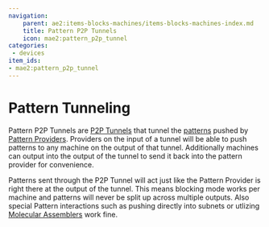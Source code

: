 ```yaml
---
navigation:
    parent: ae2:items-blocks-machines/items-blocks-machines-index.md
    title: Pattern P2P Tunnels
    icon: mae2:pattern_p2p_tunnel
categories:
 - devices
item_ids:
- mae2:pattern_p2p_tunnel
---
```


# Pattern Tunneling

<GameScene zoom="4" background="transparent">
    <ImportStructure src="mae2:assets/assemblies/p2p/single_pattern.snbt" />
    <IsometricCamera yaw="15" pitch="30"/>
</GameScene>

Pattern P2P Tunnels are [P2P Tunnels](ae2:items-blocks-machines/p2p_tunnels.md)
that tunnel the [patterns](ae2:items-blocks-machines/patterns.md) pushed by [Pattern
Providers](ae2:items-blocks-machines/pattern_provider.md). Providers on the
input of a tunnel will be able to push patterns to any machine on the output of
that tunnel. Additionally machines can output into the output of the tunnel to
send it back into the pattern provider for convenience.

Patterns sent through the P2P Tunnel will act just like the Pattern Provider is
right there at the output of the tunnel. This means blocking mode works per
machine and patterns will never be split up across multiple outputs. Also
special Pattern interactions such as pushing directly into subnets or utlizing
[Molecular Assemblers](ae2:items-blocks-machines/molecular_assembler.md) work
fine.


